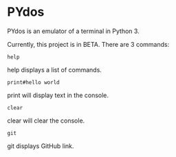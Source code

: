 # PYdos
PYdos is an emulator of a terminal in Python 3. 

Currently, this project is in BETA.
There are 3 commands:

```
help
```
help displays a list of commands.

```
print#hello world
```
print will display text in the console.

```
clear
```
clear will clear the console.

```
git
```
git displays GitHub link.

